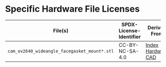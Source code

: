 # Specific Hardware File Licenses

| File(s)     | SPDX-License-Identifier | Derived From |
| ----------- | ----------- | ----------- | 
| `cam_ov2640_wideangle_facegasket_mount*.stl` | CC-BY-NC-SA-4.0 | [Index Hardware CAD](https://github.com/ValveSoftware/IndexHardware) |